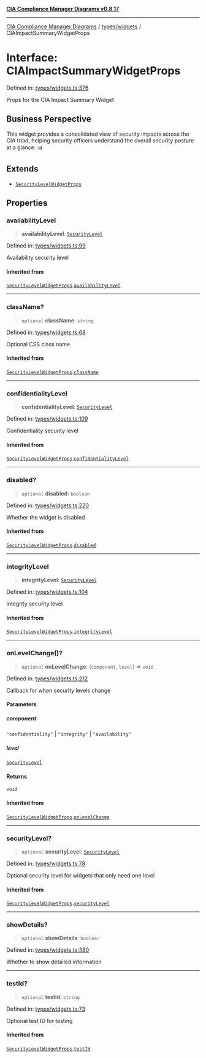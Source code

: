 [**CIA Compliance Manager Diagrams v0.8.17**](../../../README.md)

***

[CIA Compliance Manager Diagrams](../../../modules.md) / [types/widgets](../README.md) / CIAImpactSummaryWidgetProps

# Interface: CIAImpactSummaryWidgetProps

Defined in: [types/widgets.ts:376](https://github.com/Hack23/cia-compliance-manager/blob/6a2219920f4c187f7eafa3e355e36b35c9c19248/src/types/widgets.ts#L376)

Props for the CIA Impact Summary Widget

## Business Perspective

This widget provides a consolidated view of security impacts across the
CIA triad, helping security officers understand the overall security
posture at a glance. 📊

## Extends

- [`SecurityLevelWidgetProps`](SecurityLevelWidgetProps.md)

## Properties

### availabilityLevel

> **availabilityLevel**: [`SecurityLevel`](../../cia/type-aliases/SecurityLevel.md)

Defined in: [types/widgets.ts:99](https://github.com/Hack23/cia-compliance-manager/blob/6a2219920f4c187f7eafa3e355e36b35c9c19248/src/types/widgets.ts#L99)

Availability security level

#### Inherited from

[`SecurityLevelWidgetProps`](SecurityLevelWidgetProps.md).[`availabilityLevel`](SecurityLevelWidgetProps.md#availabilitylevel)

***

### className?

> `optional` **className**: `string`

Defined in: [types/widgets.ts:68](https://github.com/Hack23/cia-compliance-manager/blob/6a2219920f4c187f7eafa3e355e36b35c9c19248/src/types/widgets.ts#L68)

Optional CSS class name

#### Inherited from

[`SecurityLevelWidgetProps`](SecurityLevelWidgetProps.md).[`className`](SecurityLevelWidgetProps.md#classname)

***

### confidentialityLevel

> **confidentialityLevel**: [`SecurityLevel`](../../cia/type-aliases/SecurityLevel.md)

Defined in: [types/widgets.ts:109](https://github.com/Hack23/cia-compliance-manager/blob/6a2219920f4c187f7eafa3e355e36b35c9c19248/src/types/widgets.ts#L109)

Confidentiality security level

#### Inherited from

[`SecurityLevelWidgetProps`](SecurityLevelWidgetProps.md).[`confidentialityLevel`](SecurityLevelWidgetProps.md#confidentialitylevel)

***

### disabled?

> `optional` **disabled**: `boolean`

Defined in: [types/widgets.ts:220](https://github.com/Hack23/cia-compliance-manager/blob/6a2219920f4c187f7eafa3e355e36b35c9c19248/src/types/widgets.ts#L220)

Whether the widget is disabled

#### Inherited from

[`SecurityLevelWidgetProps`](SecurityLevelWidgetProps.md).[`disabled`](SecurityLevelWidgetProps.md#disabled)

***

### integrityLevel

> **integrityLevel**: [`SecurityLevel`](../../cia/type-aliases/SecurityLevel.md)

Defined in: [types/widgets.ts:104](https://github.com/Hack23/cia-compliance-manager/blob/6a2219920f4c187f7eafa3e355e36b35c9c19248/src/types/widgets.ts#L104)

Integrity security level

#### Inherited from

[`SecurityLevelWidgetProps`](SecurityLevelWidgetProps.md).[`integrityLevel`](SecurityLevelWidgetProps.md#integritylevel)

***

### onLevelChange()?

> `optional` **onLevelChange**: (`component`, `level`) => `void`

Defined in: [types/widgets.ts:212](https://github.com/Hack23/cia-compliance-manager/blob/6a2219920f4c187f7eafa3e355e36b35c9c19248/src/types/widgets.ts#L212)

Callback for when security levels change

#### Parameters

##### component

`"confidentiality"` | `"integrity"` | `"availability"`

##### level

[`SecurityLevel`](../../cia/type-aliases/SecurityLevel.md)

#### Returns

`void`

#### Inherited from

[`SecurityLevelWidgetProps`](SecurityLevelWidgetProps.md).[`onLevelChange`](SecurityLevelWidgetProps.md#onlevelchange)

***

### securityLevel?

> `optional` **securityLevel**: [`SecurityLevel`](../../cia/type-aliases/SecurityLevel.md)

Defined in: [types/widgets.ts:78](https://github.com/Hack23/cia-compliance-manager/blob/6a2219920f4c187f7eafa3e355e36b35c9c19248/src/types/widgets.ts#L78)

Optional security level for widgets that only need one level

#### Inherited from

[`SecurityLevelWidgetProps`](SecurityLevelWidgetProps.md).[`securityLevel`](SecurityLevelWidgetProps.md#securitylevel)

***

### showDetails?

> `optional` **showDetails**: `boolean`

Defined in: [types/widgets.ts:380](https://github.com/Hack23/cia-compliance-manager/blob/6a2219920f4c187f7eafa3e355e36b35c9c19248/src/types/widgets.ts#L380)

Whether to show detailed information

***

### testId?

> `optional` **testId**: `string`

Defined in: [types/widgets.ts:73](https://github.com/Hack23/cia-compliance-manager/blob/6a2219920f4c187f7eafa3e355e36b35c9c19248/src/types/widgets.ts#L73)

Optional test ID for testing

#### Inherited from

[`SecurityLevelWidgetProps`](SecurityLevelWidgetProps.md).[`testId`](SecurityLevelWidgetProps.md#testid)

